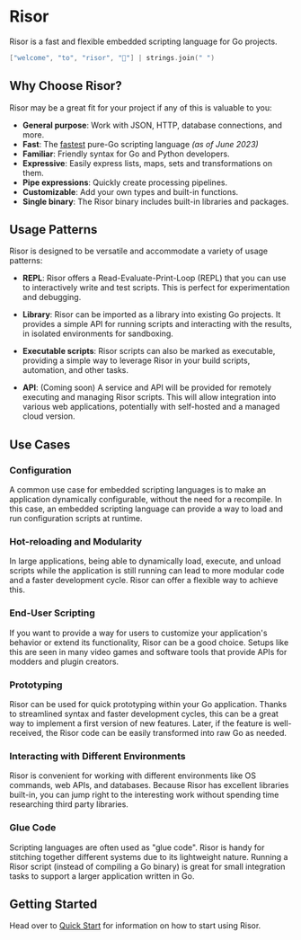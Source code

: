 # Risor

Risor is a fast and flexible embedded scripting language for Go projects.

```go
["welcome", "to", "risor", "👋"] | strings.join(" ")
```

## Why Choose Risor?

Risor may be a great fit for your project if any of this is valuable to you:

- **General purpose**: Work with JSON, HTTP, database connections, and more.
- **Fast**: The [fastest](https://raw.githubusercontent.com/risor-io/risor/main/bench/fib35.png) pure-Go scripting language _(as of June 2023)_
- **Familiar**: Friendly syntax for Go and Python developers.
- **Expressive**: Easily express lists, maps, sets and transformations on them.
- **Pipe expressions**: Quickly create processing pipelines.
- **Customizable**: Add your own types and built-in functions.
- **Single binary**: The Risor binary includes built-in libraries and packages.

## Usage Patterns

Risor is designed to be versatile and accommodate a variety of usage patterns:

- **REPL**: Risor offers a Read-Evaluate-Print-Loop (REPL) that you can use to interactively write and test scripts. This is perfect for experimentation and debugging.

- **Library**: Risor can be imported as a library into existing Go projects. It provides a simple API for running scripts and interacting with the results, in isolated environments for sandboxing.

- **Executable scripts**: Risor scripts can also be marked as executable, providing a simple way to leverage Risor in your build scripts, automation, and other tasks.

- **API**: (Coming soon) A service and API will be provided for remotely executing and managing Risor scripts. This will allow integration into various web applications, potentially with self-hosted and a managed cloud version.

## Use Cases

### Configuration

A common use case for embedded scripting languages is to make an application
dynamically configurable, without the need for a recompile. In this case,
an embedded scripting language can provide a way to load and run configuration
scripts at runtime.

### Hot-reloading and Modularity

In large applications, being able to dynamically load, execute, and unload
scripts while the application is still running can lead to more modular code and
a faster development cycle. Risor can offer a flexible way to achieve this.

### End-User Scripting

If you want to provide a way for users to customize your application's behavior
or extend its functionality, Risor can be a good choice. Setups like this are
seen in many video games and software tools that provide APIs for modders and
plugin creators.

### Prototyping

Risor can be used for quick prototyping within your Go application. Thanks to
streamlined syntax and faster development cycles, this can be a great way to
implement a first version of new features. Later, if the feature is well-received,
the Risor code can be easily transformed into raw Go as needed.

### Interacting with Different Environments

Risor is convenient for working with different environments like OS commands,
web APIs, and databases. Because Risor has excellent libraries built-in, you
can jump right to the interesting work without spending time researching third
party libraries.

### Glue Code

Scripting languages are often used as "glue code". Risor is handy for stitching
together different systems due to its lightweight nature. Running a Risor script
(instead of compiling a Go binary) is great for small integration tasks to support
a larger application written in Go.

## Getting Started

Head over to [Quick Start](quick-start.md) for information on how to start using
Risor.
